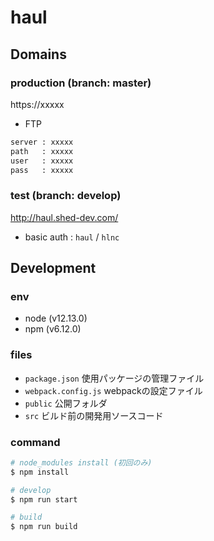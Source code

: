 # haul


## Domains

### production (branch: master)
https://xxxxx
- FTP
```bash
server : xxxxx
path   : xxxxx
user   : xxxxx
pass   : xxxxx
```

### test (branch: develop)
http://haul.shed-dev.com/
- basic auth : `haul` / `hlnc`


## Development

### env
- node (v12.13.0)
- npm (v6.12.0)

### files
- `package.json` 使用パッケージの管理ファイル
- `webpack.config.js` webpackの設定ファイル
- `public` 公開フォルダ
- `src` ビルド前の開発用ソースコード

### command
```bash
# node_modules install (初回のみ)
$ npm install

# develop
$ npm run start

# build
$ npm run build
```
